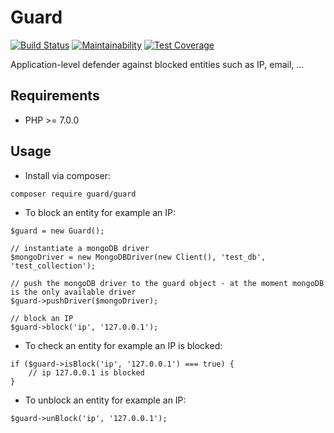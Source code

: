 # Guard
[![Build Status](https://travis-ci.org/iranianpep/guard.svg?branch=master)](https://travis-ci.org/iranianpep/guard)
[![Maintainability](https://api.codeclimate.com/v1/badges/e460d53b2ec097644d4d/maintainability)](https://codeclimate.com/github/iranianpep/guard/maintainability)
[![Test Coverage](https://api.codeclimate.com/v1/badges/e460d53b2ec097644d4d/test_coverage)](https://codeclimate.com/github/iranianpep/guard/test_coverage)

Application-level defender against blocked entities such as IP, email, ...

## Requirements
- PHP >= 7.0.0

## Usage
-  Install via composer:
```
composer require guard/guard
```

- To block an entity for example an IP:
```
$guard = new Guard();

// instantiate a mongoDB driver
$mongoDriver = new MongoDBDriver(new Client(), 'test_db', 'test_collection');

// push the mongoDB driver to the guard object - at the moment mongoDB is the only available driver
$guard->pushDriver($mongoDriver);

// block an IP
$guard->block('ip', '127.0.0.1');
```

- To check an entity for example an IP is blocked:
```
if ($guard->isBlock('ip', '127.0.0.1') === true) {
    // ip 127.0.0.1 is blocked
}
```

- To unblock an entity for example an IP:
```
$guard->unBlock('ip', '127.0.0.1');
```